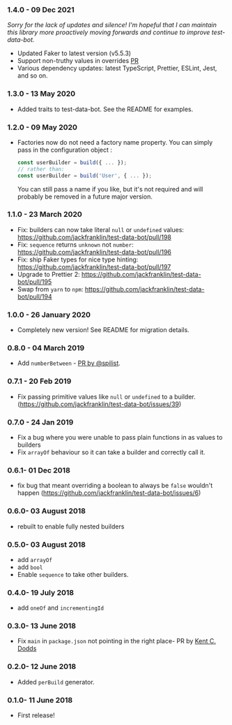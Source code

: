 ### 1.4.0 - 09 Dec 2021

_Sorry for the lack of updates and silence! I'm hopeful that I can maintain this library more proactively moving forwards and continue to improve test-data-bot._

- Updated Faker to latest version (v5.5.3)
- Support non-truthy values in overrides [PR](https://github.com/jackfranklin/test-data-bot/pull/288)
- Various dependency updates: latest TypeScript, Prettier, ESLint, Jest, and so on.

### 1.3.0 - 13 May 2020

- Added traits to test-data-bot. See the README for examples.


### 1.2.0 - 09 May 2020

- Factories now do not need a factory name property. You can simply pass in the configuration object :
  ```js
  const userBuilder = build({ ... });
  // rather than:
  const userBuilder = build('User', { ... });
  ```

  You can still pass a name if you like, but it's not required and will probably be removed in a future major version.

### 1.1.0 - 23 March 2020

- Fix: builders can now take literal `null` or `undefined` values: https://github.com/jackfranklin/test-data-bot/pull/198
- Fix: `sequence` returns `unknown` not `number`: https://github.com/jackfranklin/test-data-bot/pull/196
- Fix: ship Faker types for nice type hinting:  https://github.com/jackfranklin/test-data-bot/pull/197
- Upgrade to Prettier 2: https://github.com/jackfranklin/test-data-bot/pull/195
- Swap from `yarn` to `npm`: https://github.com/jackfranklin/test-data-bot/pull/194


### 1.0.0 - 26 January 2020

- Completely new version! See README for migration details.


### 0.8.0 - 04 March 2019

- Add `numberBetween` - [PR by @spilist](https://github.com/jackfranklin/test-data-bot/pull/43).

### 0.7.1 - 20 Feb 2019

- Fix passing primitive values like `null` or `undefined` to a builder. (https://github.com/jackfranklin/test-data-bot/issues/39)

### 0.7.0 - 24 Jan 2019

- Fix a bug where you were unable to pass plain functions in as values to builders
- Fix `arrayOf` behaviour so it can take a builder and correctly call it.

### 0.6.1- 01 Dec 2018

- fix bug that meant overriding a boolean to always be `false` wouldn't happen (https://github.com/jackfranklin/test-data-bot/issues/6)

### 0.6.0- 03 August 2018

- rebuilt to enable fully nested builders

### 0.5.0- 03 August 2018

- add `arrayOf`
- add `bool`
- Enable `sequence` to take other builders.

### 0.4.0- 19 July 2018

- add `oneOf` and `incrementingId`

### 0.3.0- 13 June 2018

- Fix `main` in `package.json` not pointing in the right place- PR by [Kent C. Dodds](https://github.com/jackfranklin/test-data-bot/pull/1)

### 0.2.0- 12 June 2018

- Added `perBuild` generator.

### 0.1.0- 11 June 2018

- First release!
